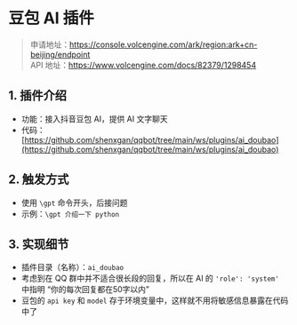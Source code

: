 # 豆包 AI 插件
> 申请地址：https://console.volcengine.com/ark/region:ark+cn-beijing/endpoint  
> API 地址：https://www.volcengine.com/docs/82379/1298454

## 1. 插件介绍
- 功能：接入抖音豆包 AI，提供 AI 文字聊天
- 代码：[https://github.com/shenxgan/qqbot/tree/main/ws/plugins/ai_doubao](https://github.com/shenxgan/qqbot/tree/main/ws/plugins/ai_doubao)

## 2. 触发方式
- 使用 `\gpt` 命令开头，后接问题
- 示例：`\gpt 介绍一下 python`

## 3. 实现细节
- 插件目录（名称）：`ai_doubao`
- 考虑到在 QQ 群中并不适合很长段的回复，所以在 AI 的 `'role': 'system'` 中指明 “你的每次回复都在50字以内”
- 豆包的 `api key` 和 `model` 存于环境变量中，这样就不用将敏感信息暴露在代码中了
